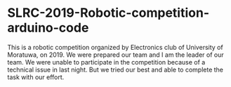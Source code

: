 # SLRC-2019-Robotic-competition-arduino-code
This is a robotic competition organized by Electronics club of University of Moratuwa, on 2019. We were prepared our team and I am the leader of our team. We were unable to participate in the competition because of a technical issue in last night. But we tried our best and able to complete the task with our effort. 

